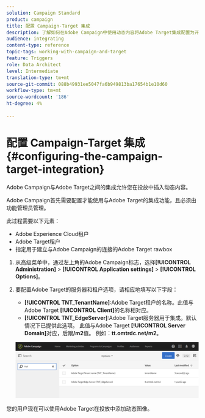 ```yaml
---
solution: Campaign Standard
product: campaign
title: 配置 Campaign-Target 集成
description: 了解如何在Adobe Campaign中使用动态内容将Adobe Target集成配置为开始。
audience: integrating
content-type: reference
topic-tags: working-with-campaign-and-target
feature: Triggers
role: Data Architect
level: Intermediate
translation-type: tm+mt
source-git-commit: 088b49931ee5047fa6b949813ba17654b1e10d60
workflow-type: tm+mt
source-wordcount: '186'
ht-degree: 4%

---
```



# 配置 Campaign-Target 集成{#configuring-the-campaign-target-integration}

Adobe Campaign与Adobe Target之间的集成允许您在投放中插入动态内容。

Adobe Campaign首先需要配置才能使用与Adobe Target的集成功能，且必须由功能管理员管理。

此过程需要以下元素：

* Adobe Experience Cloud租户
* Adobe Target租户
* 指定用于建立与Adobe Campaign的连接的Adobe Target rawbox

1. 从高级菜单中，通过左上角的Adobe Campaign标志，选择&#x200B;**[!UICONTROL Administration]** > **[!UICONTROL Application settings]** > **[!UICONTROL Options]**。
1. 要配置Adobe Target的服务器和租户选项，请相应地填写以下字段：

   * **[!UICONTROL TNT_TenantName]**:Adobe Target租户的名称。此值与Adobe Target **[!UICONTROL Client]**&#x200B;的名称相对应。
   * **[!UICONTROL TNT_EdgeServer]**:Adobe Target服务器用于集成。默认情况下已提供此选项。 此值与Adobe Target **[!UICONTROL Server Domain]**&#x200B;对应，后跟&#x200B;**/m2**&#x200B;值。 例如：**tt.omtrdc.net/m2**。

   ![](assets/tar_options.png)

您的用户现在可以使用Adobe Target在投放中添加动态图像。
